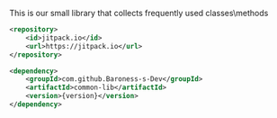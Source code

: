 This is our small library that collects frequently used classes\methods

```xml
<repository>
    <id>jitpack.io</id>
    <url>https://jitpack.io</url>
</repository>
```

```xml
<dependency>
    <groupId>com.github.Baroness-s-Dev</groupId>
    <artifactId>common-lib</artifactId>
    <version>{version}</version>
</dependency>
```
